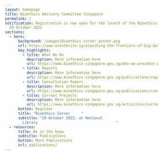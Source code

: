 ```yaml
---
layout: homepage
title: Bioethics Advisory Committee Singapore
permalink: /
notification: Registration is now open for the launch of the Bioethics Corner on
  29 October 2022
sections:
  - hero:
      background: /images/Bioethics corner poster.png
      url: https://www.eventbrite.sg/e/pushing-the-frontiers-of-big-data-ai-with-biomedical-ethics-tickets-429558760817
      key_highlights:
        - title: What We Do
          description: More information here
          url: https://www.bioethics-singapore.gov.sg/who-we-are/what-we-do/
        - title: Reports
          description: More information here
          url: https://www.bioethics-singapore.gov.sg/publications/reports/
        - title: Consultation Papers
          description: More information here
          url: https://www.bioethics-singapore.gov.sg/publications/consultation-papers/
        - title: Current Projects
          description: More information here
          url: https://www.bioethics-singapore.gov.sg/activities/current-projects/
      button: Register
      title: "Bioethics Corner     "
      subtitle: "29 October 2022, at National
        Library                                    "
  - resources:
      title: Be in the know
      subtitle: Publications
      button: More Publications
      url: publications/
---
```

